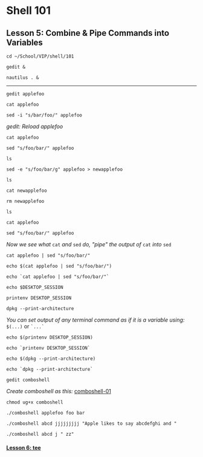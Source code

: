 # Shell 101
## Lesson 5: Combine & Pipe Commands into Variables

`cd ~/School/VIP/shell/101`

`gedit &`

`nautilus . &`

___

`gedit applefoo`

`cat applefoo`

`sed -i "s/bar/foo/" applefoo`

*gedit: Reload applefoo*

`cat applefoo`

`sed "s/foo/bar/" applefoo`

`ls`

`sed -e "s/foo/bar/g" applefoo > newapplefoo`

`ls`

`cat newapplefoo`

`rm newapplefoo`

`ls`

`cat applefoo`

`sed "s/foo/bar/" applefoo`

*Now we see what* `cat` *and* `sed` *do, "pipe" the output of* `cat` *into* `sed`

`cat applefoo | sed "s/foo/bar/"`

`echo $(cat applefoo | sed "s/foo/bar/")`

`` echo `cat applefoo | sed "s/foo/bar/"` ``

`echo $DESKTOP_SESSION`

`printenv DESKTOP_SESSION`

`dpkg --print-architecture`

*You can set output of any terminal command as if it is a variable using:* `$(...)` or `` `...` ``

`echo $(printenv DESKTOP_SESSION)`

`` echo `printenv DESKTOP_SESSION` ``

`echo $(dpkg --print-architecture)`

`` echo `dpkg --print-architecture` ``

`gedit comboshell`

*Create comboshell as this:* [comboshell-01](https://github.com/inkVerb/vip/blob/master/101-shell/comboshell-01)

`chmod ug+x comboshell`

`./comboshell applefoo foo bar`

`./comboshell abcd jjjjjjjjj "Apple likes to say abcdefghi and "`

`./comboshell abcd j " zz"`

#### [Lesson 6: tee](https://github.com/inkVerb/vip/blob/master/101-shell/Lesson-06.md)
